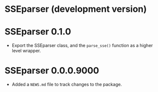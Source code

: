 # SSEparser (development version)

# SSEparser 0.1.0

- Export the SSEparser class, and the `parse_sse()` function as a higher level wrapper.

# SSEparser 0.0.0.9000

- Added a `NEWS.md` file to track changes to the package.
